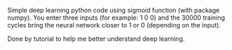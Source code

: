 Simple deep learning python code using sigmoid function (with package numpy). 
You enter three inputs (for example: 1 0 0) and the 30000 training cycles bring the neural network closer to 1 or 0 (depending on the input).

Done by tutorial to help me better understand deep learning.
